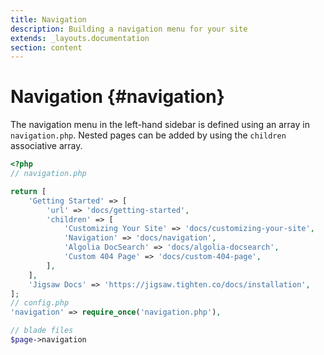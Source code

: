 ```yaml
---
title: Navigation
description: Building a navigation menu for your site
extends: _layouts.documentation
section: content
---
```


# Navigation {#navigation}

The navigation menu in the left-hand sidebar is defined using an array in `navigation.php`. Nested pages can be added by using the `children` associative array.

```php
<?php
// navigation.php

return [
    'Getting Started' => [
        'url' => 'docs/getting-started',
        'children' => [
            'Customizing Your Site' => 'docs/customizing-your-site',
            'Navigation' => 'docs/navigation',
            'Algolia DocSearch' => 'docs/algolia-docsearch',
            'Custom 404 Page' => 'docs/custom-404-page',
        ],
    ],
    'Jigsaw Docs' => 'https://jigsaw.tighten.co/docs/installation',
];
// config.php
'navigation' => require_once('navigation.php'),

// blade files
$page->navigation
```
